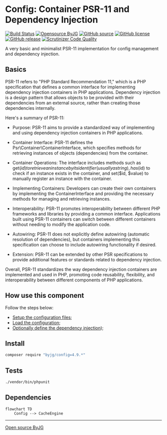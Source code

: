 # Config: Container PSR-11 and Dependency Injection

[![Build Status](https://github.com/byjg/config/actions/workflows/phpunit.yml/badge.svg?branch=master)](https://github.com/byjg/config/actions/workflows/phpunit.yml)
[![Opensource ByJG](https://img.shields.io/badge/opensource-byjg-success.svg)](http://opensource.byjg.com)
[![GitHub source](https://img.shields.io/badge/Github-source-informational?logo=github)](https://github.com/byjg/config/)
[![GitHub license](https://img.shields.io/github/license/byjg/config.svg)](https://opensource.byjg.com/opensource/licensing.html)
[![GitHub release](https://img.shields.io/github/release/byjg/config.svg)](https://github.com/byjg/config/releases/)
[![Scrutinizer Code Quality](https://scrutinizer-ci.com/g/byjg/config/badges/quality-score.png?b=master)](https://scrutinizer-ci.com/g/byjg/config/?branch=master)

A very basic and minimalist PSR-11 implementation for config management and dependency injection.

## Basics

PSR-11 refers to "PHP Standard Recommendation 11," which is a PHP specification that defines a common interface for implementing dependency injection containers in PHP applications. Dependency injection is a design pattern that allows objects to be provided with their dependencies from an external source, rather than creating those dependencies internally.

Here's a summary of PSR-11:

- Purpose: PSR-11 aims to provide a standardized way of implementing and using dependency injection containers in PHP applications.

- Container Interface: PSR-11 defines the Psr\Container\ContainerInterface, which specifies methods for retrieving instances of objects (dependencies) from the container.

- Container Operations: The interface includes methods such as get($id) to retrieve an instance by its identifier (usually a string), has($id) to check if an instance exists in the container, and set($id, $value) to manually register an instance with the container.

- Implementing Containers: Developers can create their own containers by implementing the ContainerInterface and providing the necessary methods for managing and retrieving instances.

- Interoperability: PSR-11 promotes interoperability between different PHP frameworks and libraries by providing a common interface. Applications built using PSR-11 containers can switch between different containers without needing to modify the application code.

- Autowiring: PSR-11 does not explicitly define autowiring (automatic resolution of dependencies), but containers implementing this specification can choose to include autowiring functionality if desired.

- Extension: PSR-11 can be extended by other PSR specifications to provide additional features or standards related to dependency injection.

Overall, PSR-11 standardizes the way dependency injection containers are implemented and used in PHP, promoting code reusability, flexibility, and interoperability between different components of PHP applications.

## How use this component

Follow the steps below:

- [Setup the configuration files](docs/setup.md);
- [Load the configuration](docs/load-the-configuration.md);
- [Optionally define the dependency injection](docs/dependency-injection.md));

## Install

```bash
composer require "byjg/config=4.9.*"
```

## Tests

```bash
./vendor/bin/phpunit
```

## Dependencies

```mermaid
flowchart TD
    Config --> CacheEngine
```
----
[Open source ByJG](http://opensource.byjg.com)
